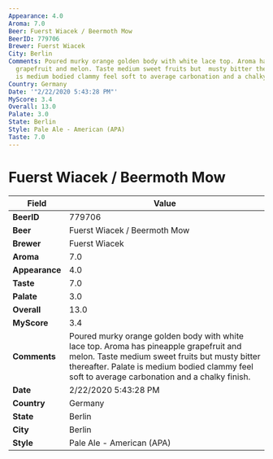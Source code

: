```yaml
---
Appearance: 4.0
Aroma: 7.0
Beer: Fuerst Wiacek / Beermoth Mow
BeerID: 779706
Brewer: Fuerst Wiacek
City: Berlin
Comments: Poured murky orange golden body with white lace top. Aroma has pineapple
  grapefruit and melon. Taste medium sweet fruits but  musty bitter thereafter. Palate
  is medium bodied clammy feel soft to average carbonation and a chalky finish.
Country: Germany
Date: '"2/22/2020 5:43:28 PM"'
MyScore: 3.4
Overall: 13.0
Palate: 3.0
State: Berlin
Style: Pale Ale - American (APA)
Taste: 7.0
---
```


# Fuerst Wiacek / Beermoth Mow

| Field         | Value |
|---------------|-------|
| **BeerID** | 779706 |
| **Beer** | Fuerst Wiacek / Beermoth Mow |
| **Brewer** | Fuerst Wiacek |
| **Aroma** | 7.0 |
| **Appearance** | 4.0 |
| **Taste** | 7.0 |
| **Palate** | 3.0 |
| **Overall** | 13.0 |
| **MyScore** | 3.4 |
| **Comments** | Poured murky orange golden body with white lace top. Aroma has pineapple grapefruit and melon. Taste medium sweet fruits but  musty bitter thereafter. Palate is medium bodied clammy feel soft to average carbonation and a chalky finish. |
| **Date** | 2/22/2020 5:43:28 PM |
| **Country** | Germany |
| **State** | Berlin |
| **City** | Berlin |
| **Style** | Pale Ale - American (APA) |
